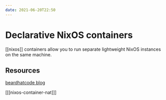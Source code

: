 ```yaml
---
date: 2021-06-20T22:50
---
```


# Declarative NixOS containers
[[nixos]] containers allow you to run separate lightweight NixOS instances on the same machine.

## Resources
[beardhatcode blog](https://blog.beardhatcode.be/2020/12/Declarative-Nixos-Containers.html)

[[[nixos-container-nat]]]
